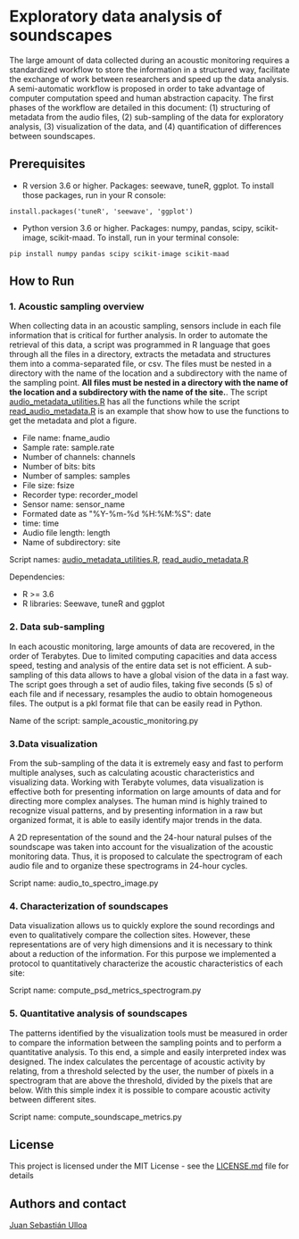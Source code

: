 # Exploratory data analysis of soundscapes

The large amount of data collected during an acoustic monitoring requires a standardized workflow to store the information in a structured way, facilitate the exchange of work between researchers and speed up the data analysis. A semi-automatic workflow is proposed in order to take advantage of computer computation speed and human abstraction capacity. The first phases of the workflow are detailed in this document: (1) structuring of metadata from the audio files, (2) sub-sampling of the data for exploratory analysis, (3) visualization of the data, and (4) quantification of differences between soundscapes.

## Prerequisites

- R version 3.6 or higher. Packages: seewave, tuneR, ggplot. To install those packages, run in your R console:
``` 
install.packages('tuneR', 'seewave', 'ggplot')
```

- Python version 3.6 or higher. Packages: numpy, pandas, scipy, scikit-image, scikit-maad. To install, run in your terminal console:
``` 
pip install numpy pandas scipy scikit-image scikit-maad
```
## How to Run

### 1. Acoustic sampling overview

When collecting data in an acoustic sampling, sensors include in each file information that is critical for further analysis. In order to automate the retrieval of this data, a script was programmed in R language that goes through all the files in a directory, extracts the metadata and structures them into a comma-separated file, or csv. The files must be nested in a directory with the name of the location and a subdirectory with the name of the sampling point. **All files must be nested in a directory with the name of the location and a subdirectory with the name of the site.**. The script [audio_metadata_utilities.R](audio_metadata_utilities.R) has all the functions while the script [read_audio_metadata.R](read_audio_metadata.R) is an example that show how to use the functions to get the metadata and plot a figure.

-	File name: fname_audio
-	Sample rate: sample.rate
-	Number of channels: channels
-	Number of bits: bits 
-	Number of samples: samples
-	File size: fsize
-	Recorder type: recorder_model
-	Sensor name: sensor_name
-	Formated date as "%Y-%m-%d %H:%M:%S": date
-	time: time
-	Audio file length: length
-	Name of subdirectory: site

Script names: [audio_metadata_utilities.R](audio_metadata_utilities.R), [read_audio_metadata.R](read_audio_metadata.R)

Dependencies:
- R >= 3.6
- R libraries: Seewave, tuneR and ggplot
  
### 2. Data sub-sampling

In each acoustic monitoring, large amounts of data are recovered, in the order of Terabytes. Due to limited computing capacities and data access speed, testing and analysis of the entire data set is not efficient. A sub-sampling of this data allows to have a global vision of the data in a fast way. The script goes through a set of audio files, taking five seconds (5 s) of each file and if necessary, resamples the audio to obtain homogeneous files. The output is a pkl format file that can be easily read in Python.

Name of the script: sample_acoustic_monitoring.py

### 3.Data visualization

From the sub-sampling of the data it is extremely easy and fast to perform multiple analyses, such as calculating acoustic characteristics and visualizing data. Working with Terabyte volumes, data visualization is effective both for presenting information on large amounts of data and for directing more complex analyses. The human mind is highly trained to recognize visual patterns, and by presenting information in a raw but organized format, it is able to easily identify major trends in the data. 

A 2D representation of the sound and the 24-hour natural pulses of the soundscape was taken into account for the visualization of the acoustic monitoring data. Thus, it is proposed to calculate the spectrogram of each audio file and to organize these spectrograms in 24-hour cycles.

Script name: audio_to_spectro_image.py

### 4. Characterization of soundscapes

Data visualization allows us to quickly explore the sound recordings and even to qualitatively compare the collection sites. However, these representations are of very high dimensions and it is necessary to think about a reduction of the information. For this purpose we implemented a protocol to quantitatively characterize the acoustic characteristics of each site:

Script name: compute_psd_metrics_spectrogram.py

### 5. Quantitative analysis of soundscapes

The patterns identified by the visualization tools must be measured in order to compare the information between the sampling points and to perform a quantitative analysis. To this end, a simple and easily interpreted index was designed. The index calculates the percentage of acoustic activity by relating, from a threshold selected by the user, the number of pixels in a spectrogram that are above the threshold, divided by the pixels that are below. With this simple index it is possible to compare acoustic activity between different sites.

Script name: compute_soundscape_metrics.py

## License
This project is licensed under the MIT License - see the [LICENSE.md](LICENSE.md) file for details

## Authors and contact
[Juan Sebastián Ulloa](https://github.com/juansulloa)
